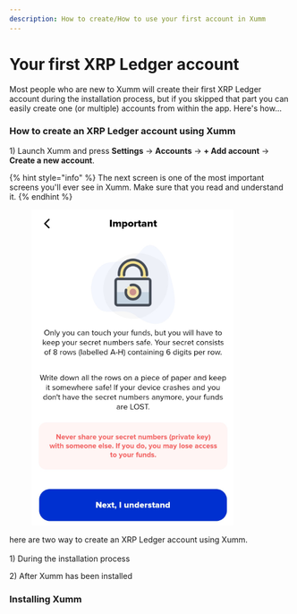 ```yaml
---
description: How to create/How to use your first account in Xumm
---
```


# Your first XRP Ledger account

Most people who are new to Xumm will create their first XRP Ledger account during the installation process, but if you skipped that part you can easily create one (or multiple) accounts from within the app. Here's how...

### How to create an XRP Ledger account using Xumm

1\) Launch Xumm and press **Settings** -> **Accounts** -> **+ Add account** -> **Create a new account**.

{% hint style="info" %}
The next screen is one of the most important screens you'll ever see in Xumm. Make sure that you read and understand it.
{% endhint %}

<figure><img src="../.gitbook/assets/Install - Important screen.png" alt=""><figcaption></figcaption></figure>



here are two way to create an XRP Ledger account using Xumm.\
\
1\) During the installation process&#x20;

2\) After Xumm has been installed

### Installing Xumm

